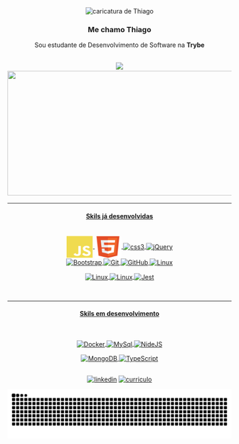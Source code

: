 <div align="center">
  <img height="400px" with="200px" src="https://i.ibb.co/8Bgtgnv/mi4.png" alt="caricatura de Thiago" />
</div>

<h3 align="center">Me chamo Thiago</h3>
<p align="center">Sou estudante de Desenvolvimento de Software na <strong>Trybe</strong></p>

<br>

<div align="center">
  <a href="https://github.com/thiago-fr">
  <img height="250em" src="https://github-readme-stats.vercel.app/api?username=thiago-fr&show_icons=true&theme=great-gatsby&count_private=true&locale=pt-br"/>
  <img height="280em" width="600px" src="https://github-readme-stats.vercel.app/api/top-langs/?username=thiago-fr&layout=default&langs_count=7&theme=great-gatsby&custom_title=Linguagens"/>
</div>
  
<hr>
<h4 align="center">Skils já desenvolvidas</h4>
  
<br>
  
<div style="display: inline_block" align="center"> 
  
  <img align="center" alt="JavaScrip" height="50" width="60" src="https://raw.githubusercontent.com/devicons/devicon/master/icons/javascript/javascript-plain.svg">
  <img align="center" alt="HTML5" height="50" width="60" src="https://raw.githubusercontent.com/devicons/devicon/master/icons/html5/html5-original.svg">
  <img align="center" alt="css3" height="50" width="60" src="https://cdn.jsdelivr.net/gh/devicons/devicon/icons/css3/css3-original.svg">  
  <img align="center" alt="jQuery" height="50" width="60" src="https://cdn.jsdelivr.net/gh/devicons/devicon/icons/jquery/jquery-plain-wordmark.svg">
  
  <br>
  
  <img align="center" alt="Bootstrap" height="50" width="60" src="https://cdn.jsdelivr.net/gh/devicons/devicon/icons/bootstrap/bootstrap-plain-wordmark.svg">
  <img align="center" alt="Git" height="50" width="60"
src="https://cdn.jsdelivr.net/gh/devicons/devicon/icons/git/git-original.svg">
  <img align="center" alt="GitHub" height="50" width="60"
src="https://cdn.jsdelivr.net/gh/devicons/devicon/icons/github/github-original.svg">
  <img align="center" alt="Linux" height="50" width="60"
src="https://cdn.jsdelivr.net/gh/devicons/devicon/icons/linux/linux-original.svg">
  
  <br>
  
  <img align="center" alt="Linux" height="50" width="60"
src="https://cdn.jsdelivr.net/gh/devicons/devicon/icons/react/react-original.svg">
  <img align="center" alt="Linux" height="50" width="60"
src="https://cdn.jsdelivr.net/gh/devicons/devicon/icons/redux/redux-original.svg">
  <img align="center" alt="Jest" height="50" width="60"
src="https://cdn.jsdelivr.net/gh/devicons/devicon/icons/jest/jest-plain.svg">  
  
</div>
  
<br>
<hr>
<h4 align="center">Skils em desenvolvimento</h4>
  
<br>
  
<div style="display: inline_block" align="center"> 
  
  <img align="center" alt="Docker" height="70" idth="80"
src="https://cdn.jsdelivr.net/gh/devicons/devicon/icons/docker/docker-original-wordmark.svg">
  <img align="center" alt="MySql" height="70" width="80"
src="https://cdn.jsdelivr.net/gh/devicons/devicon/icons/mysql/mysql-original-wordmark.svg">
  <img align="center" alt="NideJS" height="70" width="80"
src="https://cdn.jsdelivr.net/gh/devicons/devicon/icons/nodejs/nodejs-original-wordmark.svg">
  
  <img align="center" alt="MongoDB" height="70" width="80"
src="https://cdn.jsdelivr.net/gh/devicons/devicon/icons/mongodb/mongodb-original-wordmark.svg">
  <img align="center" alt="TypeScript" height="50" width="60"
src="https://cdn.jsdelivr.net/gh/devicons/devicon/icons/typescript/typescript-original.svg">        

</div>                                                                                            

  ##

<div align="center"> 
  <a target="_blank" rel="noopener noreferrer" href="https://www.linkedin.com/in/thiagoferreirarose/"><img alt="linkedin" src="https://img.shields.io/badge/-LinkedIn-%230077B5?style=for-the-badge&logo=linkedin&logoColor=white"></a> 
  <a target="_blank" rel="noopener noreferrer" href="https://drive.google.com/file/d/1tsO8ipD-S3vx3BsEtnrUr6phf8A55jPx/view?usp=sharing" ><img alt="curriculo" src="https://img.shields.io/badge/%BB-Curr%CDculo-black?style=for-the-badge"></a> 
  
  ![Snake animation](https://github.com/thiago-fr/thiago-fr/blob/output/github-contribution-grid-snake.svg)
</div>
